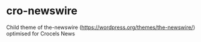 # cro-newswire
Child theme of the-newswire (https://wordpress.org/themes/the-newswire/) optimised for Crocels News
